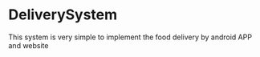 # DeliverySystem
This system is very simple to implement the food delivery by android APP and website
